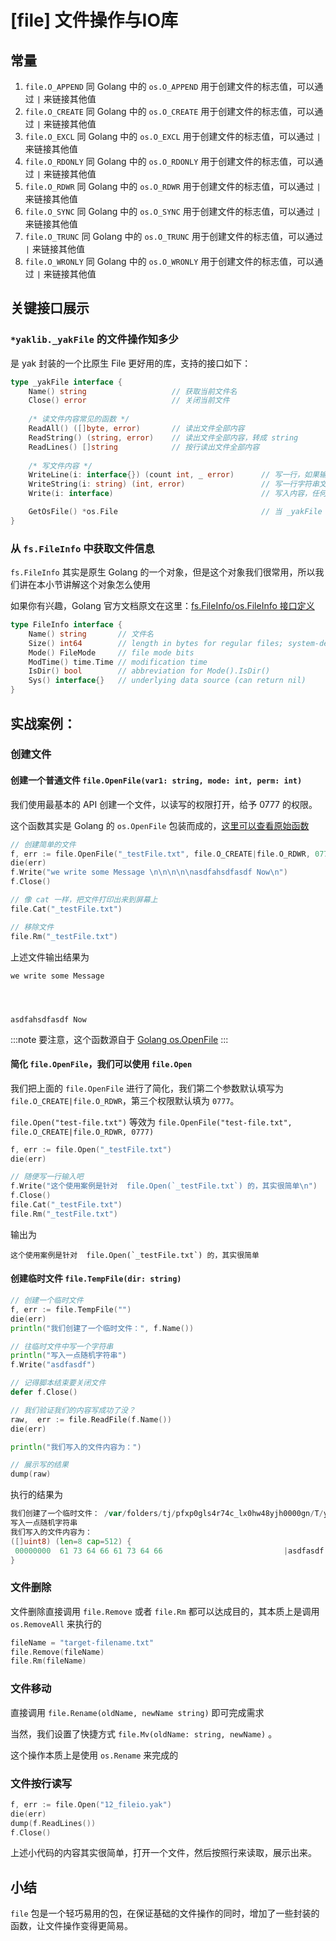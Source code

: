 # [file] 文件操作与IO库

## 常量

1. `file.O_APPEND` 同 Golang 中的 `os.O_APPEND` 用于创建文件的标志值，可以通过 `|` 来链接其他值
1. `file.O_CREATE` 同 Golang 中的 `os.O_CREATE` 用于创建文件的标志值，可以通过 `|` 来链接其他值
1. `file.O_EXCL` 同 Golang 中的 `os.O_EXCL` 用于创建文件的标志值，可以通过 `|` 来链接其他值
1. `file.O_RDONLY` 同 Golang 中的 `os.O_RDONLY` 用于创建文件的标志值，可以通过 `|` 来链接其他值
1. `file.O_RDWR` 同 Golang 中的 `os.O_RDWR` 用于创建文件的标志值，可以通过 `|` 来链接其他值
1. `file.O_SYNC` 同 Golang 中的 `os.O_SYNC` 用于创建文件的标志值，可以通过 `|` 来链接其他值
1. `file.O_TRUNC` 同 Golang 中的 `os.O_TRUNC` 用于创建文件的标志值，可以通过 `|` 来链接其他值
1. `file.O_WRONLY` 同 Golang 中的 `os.O_WRONLY` 用于创建文件的标志值，可以通过 `|` 来链接其他值

## 关键接口展示

### `*yaklib._yakFile` 的文件操作知多少

是 yak 封装的一个比原生 File 更好用的库，支持的接口如下：

```go
type _yakFile interface {
    Name() string                   // 获取当前文件名
    Close() error                   // 关闭当前文件
    
    /* 读文件内容常见的函数 */
    ReadAll() ([]byte, error)       // 读出文件全部内容
    ReadString() (string, error)    // 读出文件全部内容，转成 string
    ReadLines() []string            // 按行读出文件全部内容
    
    /* 写文件内容 */
    WriteLine(i: interface{}) (count int, _ error)      // 写一行，如果输入是 string/[]byte 会被写成文本，如果是 []string 或默认是多行文本，如果输入是其他，将会被转成 JSON 对象，再写一行
    WriteString(i: string) (int, error)                 // 写一行字符串文本
    Write(i: interface)                                 // 写入内容，任何内容都可以写入，如果是一个对象，将优先变为 JSON 对象写入。

    GetOsFile() *os.File                                // 当 _yakFile 不够用的时候，通过这个方法，可以获得 `*os.File` 对象，可以像操作 Golang 一样操作他
}
```

### 从 `fs.FileInfo` 中获取文件信息

`fs.FileInfo` 其实是原生 Golang 的一个对象，但是这个对象我们很常用，所以我们讲在本小节讲解这个对象怎么使用

如果你有兴趣，Golang 官方文档原文在这里：[fs.FileInfo/os.FileInfo 接口定义](https://golang.org/pkg/io/fs/#FileInfo)

```go
type FileInfo interface {
    Name() string       // 文件名
    Size() int64        // length in bytes for regular files; system-dependent for others 文件大小
    Mode() FileMode     // file mode bits
    ModTime() time.Time // modification time
    IsDir() bool        // abbreviation for Mode().IsDir()
    Sys() interface{}   // underlying data source (can return nil)
}
```

## 实战案例：

### 创建文件

#### 创建一个普通文件 `file.OpenFile(var1: string, mode: int, perm: int)`

我们使用最基本的 API 创建一个文件，以读写的权限打开，给予 0777 的权限。

这个函数其实是 Golang 的 `os.OpenFile` 包装而成的，[这里可以查看原始函数](https://golang.org/pkg/os/#OpenFile)

```go
// 创建简单的文件
f, err := file.OpenFile("_testFile.txt", file.O_CREATE|file.O_RDWR, 0777)
die(err)
f.Write("we write some Message \n\n\n\n\nasdfahsdfasdf Now\n")
f.Close()

// 像 cat 一样，把文件打印出来到屏幕上
file.Cat("_testFile.txt")

// 移除文件
file.Rm("_testFile.txt")
```

上述文件输出结果为

```
we write some Message




asdfahsdfasdf Now

```

:::note 要注意，这个函数源自于 [Golang os.OpenFile](https://golang.org/pkg/os/#OpenFile)
:::


#### 简化 `file.OpenFile`，我们可以使用 `file.Open`

我们把上面的 `file.OpenFile` 进行了简化，我们第二个参数默认填写为 `file.O_CREATE|file.O_RDWR`，第三个权限默认填为 `0777`。

`file.Open("test-file.txt")` 等效为 `file.OpenFile("test-file.txt", file.O_CREATE|file.O_RDWR, 0777)`

```go
f, err := file.Open("_testFile.txt")
die(err)

// 随便写一行输入吧
f.Write("这个使用案例是针对  file.Open(`_testFile.txt`) 的，其实很简单\n")
f.Close()
file.Cat("_testFile.txt")
file.Rm("_testFile.txt")
```

输出为

```
这个使用案例是针对  file.Open(`_testFile.txt`) 的，其实很简单
```

#### 创建临时文件 `file.TempFile(dir: string)`

```go
// 创建一个临时文件
f, err := file.TempFile("")
die(err)
println("我们创建了一个临时文件：", f.Name())

// 往临时文件中写一个字符串
println("写入一点随机字符串")
f.Write("asdfasdf")

// 记得脚本结束要关闭文件
defer f.Close()

// 我们验证我们的内容写成功了没？
raw,  err := file.ReadFile(f.Name())
die(err)

println("我们写入的文件内容为：")

// 展示写的结果
dump(raw)
```

执行的结果为

```go
我们创建了一个临时文件： /var/folders/tj/pfxp0gls4r74c_lx0hw48yjh0000gn/T/yak-320826568.tmp
写入一点随机字符串
我们写入的文件内容为：
([]uint8) (len=8 cap=512) {
 00000000  61 73 64 66 61 73 64 66                           |asdfasdf|
}
```

### 文件删除

文件删除直接调用 `file.Remove` 或者 `file.Rm` 都可以达成目的，其本质上是调用 `os.RemoveAll` 来执行的

```go
fileName = "target-filename.txt"
file.Remove(fileName)
file.Rm(fileName)
```

### 文件移动

直接调用 `file.Rename(oldName, newName string)` 即可完成需求

当然，我们设置了快捷方式 `file.Mv(oldName: string, newName)` 。

这个操作本质上是使用 `os.Rename` 来完成的

### 文件按行读写

```go
f, err := file.Open("12_fileio.yak")
die(err)
dump(f.ReadLines())
f.Close()
```

上述小代码的内容其实很简单，打开一个文件，然后按照行来读取，展示出来。

## 小结

`file` 包是一个轻巧易用的包，在保证基础的文件操作的同时，增加了一些封装的函数，让文件操作变得更简易。